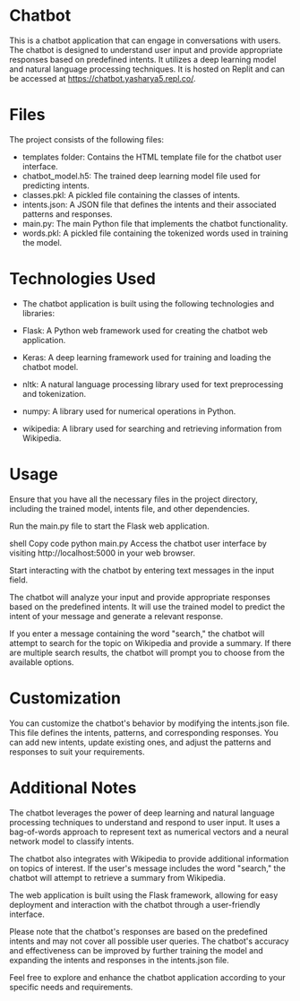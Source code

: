 # Chatbot
This is a chatbot application that can engage in conversations with users. The chatbot is designed to understand user input and provide appropriate responses based on predefined intents. It utilizes a deep learning model and natural language processing techniques. It is hosted on Replit and can be accessed at https://chatbot.yasharya5.repl.co/.

# Files
The project consists of the following files:

- templates folder: Contains the HTML template file for the chatbot user interface.
- chatbot_model.h5: The trained deep learning model file used for predicting intents.
- classes.pkl: A pickled file containing the classes of intents.
- intents.json: A JSON file that defines the intents and their associated patterns and responses.
- main.py: The main Python file that implements the chatbot functionality.
- words.pkl: A pickled file containing the tokenized words used in training the model.
# Technologies Used
- The chatbot application is built using the following technologies and libraries:

- Flask: A Python web framework used for creating the chatbot web application.
- Keras: A deep learning framework used for training and loading the chatbot model.
- nltk: A natural language processing library used for text preprocessing and tokenization.
- numpy: A library used for numerical operations in Python.
- wikipedia: A library used for searching and retrieving information from Wikipedia.
# Usage
Ensure that you have all the necessary files in the project directory, including the trained model, intents file, and other dependencies.

Run the main.py file to start the Flask web application.

shell
Copy code
python main.py
Access the chatbot user interface by visiting http://localhost:5000 in your web browser.

Start interacting with the chatbot by entering text messages in the input field.

The chatbot will analyze your input and provide appropriate responses based on the predefined intents. It will use the trained model to predict the intent of your message and generate a relevant response.

If you enter a message containing the word "search," the chatbot will attempt to search for the topic on Wikipedia and provide a summary. If there are multiple search results, the chatbot will prompt you to choose from the available options.

# Customization
You can customize the chatbot's behavior by modifying the intents.json file. This file defines the intents, patterns, and corresponding responses. You can add new intents, update existing ones, and adjust the patterns and responses to suit your requirements.

# Additional Notes
The chatbot leverages the power of deep learning and natural language processing techniques to understand and respond to user input. It uses a bag-of-words approach to represent text as numerical vectors and a neural network model to classify intents.

The chatbot also integrates with Wikipedia to provide additional information on topics of interest. If the user's message includes the word "search," the chatbot will attempt to retrieve a summary from Wikipedia.

The web application is built using the Flask framework, allowing for easy deployment and interaction with the chatbot through a user-friendly interface.

Please note that the chatbot's responses are based on the predefined intents and may not cover all possible user queries. The chatbot's accuracy and effectiveness can be improved by further training the model and expanding the intents and responses in the intents.json file.

Feel free to explore and enhance the chatbot application according to your specific needs and requirements.
